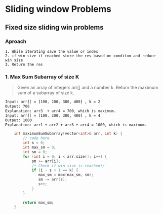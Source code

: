 # Sliding window Problems

## Fixed size sliding win problems
### Aproach
    1. While iterating save the value or index
    2. if win size if reached store the res based on conditon and reduce win size
    3. Return the res

### 1. Max Sum Subarray of size K
> Given an array of integers arr[]  and a number k. Return the maximum sum of a subarray of size k.
```bash
Input: arr[] = [100, 200, 300, 400] , k = 2
Output: 700
Explanation: arr3  + arr4 = 700, which is maximum.
Input: arr[] = [100, 200, 300, 400] , k = 4
Output: 1000
Explanation: arr1 + arr2 + arr3 + arr4 = 1000, which is maximum.
```

```cpp
    int maximumSumSubarray(vector<int>& arr, int k) {
        // code here
        int s = 0;
        int max_sm = 0;
        int sm = 0;
        for (int i = 0; i < arr.size(); i++) {
            sm += arr[i];
            /* Check if win size is reached*/
            if (i - s + 1 == k) {
               max_sm = max(max_sm, sm);
               sm -= arr[s];
               s++;
            }
        }
        
        return max_sm;
    }
```